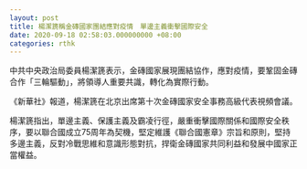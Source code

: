 ```yaml
---
layout: post
title: 楊潔篪稱金磚國家團結應對疫情　單邊主義衝擊國際安全
date: 2020-09-18 02:58:03.000000000 +08:00
categories: rthk
---
```


中共中央政治局委員楊潔篪表示，金磚國家展現團結協作，應對疫情，要鞏固金磚合作「三輪驅動」，將領導人重要共識，轉化為實際行動。

《新華社》報道，楊潔篪在北京出席第十次金磚國家安全事務高級代表視頻會議。

楊潔篪指出，單邊主義、保護主義及霸凌行徑，嚴重衝擊國際關係和國際安全秩序，要以聯合國成立75周年為契機，堅定維護《聯合國憲章》宗旨和原則，堅持多邊主義，反對冷戰思維和意識形態對抗，捍衛金磚國家共同利益和發展中國家正當權益。
